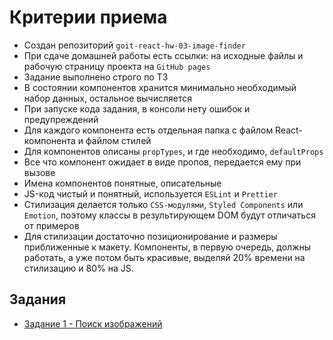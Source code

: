 # Критерии приема

- Создан репозиторий `goit-react-hw-03-image-finder`
- При сдаче домашней работы есть ссылки: на исходные файлы и рабочую страницу
  проекта на `GitHub pages`
- Задание выполнено строго по ТЗ
- В состоянии компонентов хранится минимально необходимый набор данных,
  остальное вычисляется
- При запуске кода задания, в консоли нету ошибок и предупреждений
- Для каждого компонента есть отдельная папка с файлом React-компонента и файлом
  стилей
- Для компонентов описаны `propTypes`, и где необходимо, `defaultProps`
- Все что компонент ожидает в виде пропов, передается ему при вызове
- Имена компонентов понятные, описательные
- JS-код чистый и понятный, используется `ESLint` и `Prettier`
- Стилизация делается только `CSS-модулями`, `Styled Components` или `Emotion`,
  поэтому классы в результирующем DOM будут отличаться от примеров
- Для стилизации достаточно позиционирование и размеры приближенные к макету.
  Компоненты, в первую очередь, должны работать, а уже потом быть красивые,
  выделяй 20% времени на стилизацию и 80% на JS.

## Задания

- [Задание 1 - Поиск изображений](./image-finder/)
